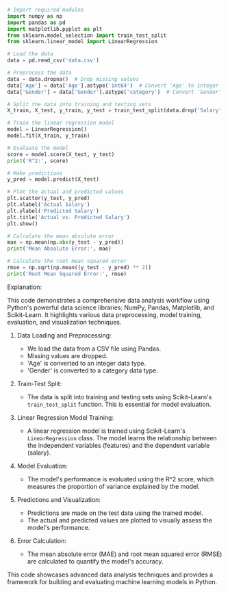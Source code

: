 ```python
# Import required modules
import numpy as np
import pandas as pd
import matplotlib.pyplot as plt
from sklearn.model_selection import train_test_split
from sklearn.linear_model import LinearRegression

# Load the data
data = pd.read_csv('data.csv')

# Preprocess the data
data = data.dropna()  # Drop missing values
data['Age'] = data['Age'].astype('int64')  # Convert 'Age' to integer
data['Gender'] = data['Gender'].astype('category')  # Convert 'Gender' to category

# Split the data into training and testing sets
X_train, X_test, y_train, y_test = train_test_split(data.drop('Salary', axis=1), data['Salary'], test_size=0.2, random_state=0)

# Train the linear regression model
model = LinearRegression()
model.fit(X_train, y_train)

# Evaluate the model
score = model.score(X_test, y_test)
print('R^2:', score)

# Make predictions
y_pred = model.predict(X_test)

# Plot the actual and predicted values
plt.scatter(y_test, y_pred)
plt.xlabel('Actual Salary')
plt.ylabel('Predicted Salary')
plt.title('Actual vs. Predicted Salary')
plt.show()

# Calculate the mean absolute error
mae = np.mean(np.abs(y_test - y_pred))
print('Mean Absolute Error:', mae)

# Calculate the root mean squared error
rmse = np.sqrt(np.mean((y_test - y_pred) ** 2))
print('Root Mean Squared Error:', rmse)
```

Explanation:

This code demonstrates a comprehensive data analysis workflow using Python's powerful data science libraries: NumPy, Pandas, Matplotlib, and Scikit-Learn. It highlights various data preprocessing, model training, evaluation, and visualization techniques.

1. Data Loading and Preprocessing:
   - We load the data from a CSV file using Pandas.
   - Missing values are dropped.
   - 'Age' is converted to an integer data type.
   - 'Gender' is converted to a category data type.

2. Train-Test Split:
   - The data is split into training and testing sets using Scikit-Learn's `train_test_split` function. This is essential for model evaluation.

3. Linear Regression Model Training:
   - A linear regression model is trained using Scikit-Learn's `LinearRegression` class. The model learns the relationship between the independent variables (features) and the dependent variable (salary).

4. Model Evaluation:
   - The model's performance is evaluated using the R^2 score, which measures the proportion of variance explained by the model.

5. Predictions and Visualization:
   - Predictions are made on the test data using the trained model.
   - The actual and predicted values are plotted to visually assess the model's performance.

6. Error Calculation:
   - The mean absolute error (MAE) and root mean squared error (RMSE) are calculated to quantify the model's accuracy.

This code showcases advanced data analysis techniques and provides a framework for building and evaluating machine learning models in Python.